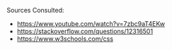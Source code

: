 Sources Consulted:
- https://www.youtube.com/watch?v=7zbc9aT4EKw
- https://stackoverflow.com/questions/12316501
- https://www.w3schools.com/css